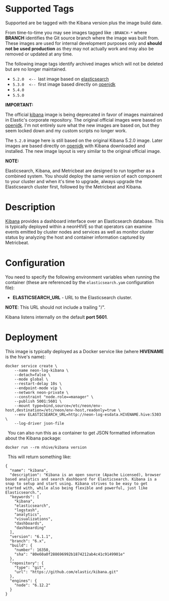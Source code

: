 # Supported Tags

Supported are be tagged with the Kibana version plus the image build date.

From time-to-time you may see images tagged like `:BRANCH-*` where **BRANCH** identifies the Git source branch where the image was built from.  These images are used for internal development purposes only and **should not be used production** as they may not actually work and may also be removed or updated at any time.

The following image tags identify archived images which will not be deleted but are no longer maintained.

* `5.2.0`&nbsp;&nbsp;&nbsp;&nbsp;`<-- `last image based on [elasticsearch](https://hub.docker.com/_/kibana/)
* `5.3.0`&nbsp;&nbsp;&nbsp;&nbsp;`<-- `first image based directly on [openjdk](https://hub.docker.com/_/openjdk/)
* `5.4.0`
* `5.5.0`

**IMPORTANT:**

The official [kibana](https://hub.docker.com/_/kibana/) image is being deprecated in favor of images maintained in Elastic's corporate repository.  The original official images were based on [openjdk](https://hub.docker.com/_/openjdk/).  I'm not entirely sure what the new images are based on, but they seem locked down and my custom scripts no longer work.

The `5.2.0` image here is still based on the original Kibana 5.2.0 image.  Later images are based directly on [openjdk](https://hub.docker.com/_/openjdk/) with Kibana downloaded and installed.  The new image layout is very similar to the original official image.

**NOTE:**

Elasticsearch, Kibana, and Metricbeat are designed to run together as a combined system.  You should deploy the same version of each component to your cluster and when it's time to upgrade, always upgrade the Elasticsearch cluster first, followed by the Metricbeat and Kibana.

# Description

[Kibana](https://www.elastic.co/guide/en/kibana/current/introduction.html) provides a dashboard interface over an Elasticsearch database.  This is typically deployed within a neonHIVE so that operators can examine events emitted by cluster nodes and services as well as monitor cluster status by analyzing the host and container information captured by Metricbeat.

# Configuration

You need to specify the following environment variables when running the container (these are referenced by the `elasticsearch.yam` configuration file):

* **ELASTICSEARCH_URL** - URL to the Elasticsearch cluster.

**NOTE**: This URL should not include a trailing "/".

Kibana listens internally on the default **port 5601**.

# Deployment

This image is typically deployed as a Docker service like (where **HIVENAME** is the hive's name):

````
docker service create \
    --name neon-log-kibana \
    --detach=false \
    --mode global \
    --restart-delay 10s \
    --endpoint-mode vip \
    --network neon-private \
    --constraint "node.role==manager" \
    --publish 5001:5601 \
    --mount type=bind,source=/etc/neon/env-host,destination=/etc/neon/env-host,readonly=true \
    --env ELASTICSEARCH_URL=http://neon-log-esdata.HIVENAME.hive:5303 \
    --log-driver json-file
````
&nbsp;
You can also run this as a container to get JSON formatted information about the Kibana package:
````
docker run --rm nhive/kibana version
````
&nbsp;
This will return something like:
````
{
  "name": "kibana",
  "description": "Kibana is an open source (Apache Licensed), browser based analytics and search dashboard for Elasticsearch. Kibana is a snap to setup and start using. Kibana strives to be easy to get started with, while also being flexible and powerful, just like Elasticsearch.",
  "keywords": [
    "kibana",
    "elasticsearch",
    "logstash",
    "analytics",
    "visualizations",
    "dashboards",
    "dashboarding"
  ],
  "version": "6.1.1",
  "branch": "6.x",
  "build": {
    "number": 16350,
    "sha": "80e60a0f288696992b1874212ab4c41c9149901e"
  },
  "repository": {
    "type": "git",
    "url": "https://github.com/elastic/kibana.git"
  },
  "engines": {
    "node": "6.12.2"
  }
}
````
